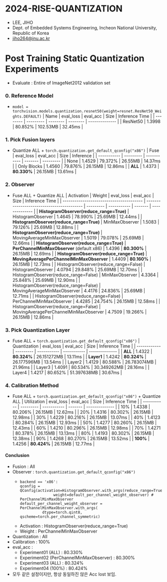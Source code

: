 # 2024-RISE-QUANTIZATION
-  LEE, JIHO
-  Dept. of Embedded Systems Engineering, Incheon National University, Republic of Korea
-  jiho264@inu.ac.kr  



# Post Training Static Quantization Experiments
- Evaluate : Entire of ImageNet2012 validation set
### 0. Reference Model
- ```model = torchvision.models.quantization.resnet50(weight=resnet.ResNet50_Weights.DEFAULT)```
| Name     | eval_loss | eval_acc | Size     | Inference Time |
| -------- | --------- | -------- | -------- | -------------- |
| ResNet50 | 1.3998    | 80.852%  | 102.53MB | 32.45ms        |

### 1. Pick Fusion layers
- Quantize ALL + ```torch.quantization.get_default_qconfig("x86")```
| Fuse        | eval_loss | eval_acc    | Size    | Inference |
| ----------- | --------- | ----------- | ------- | --------- |
| None        | 1.4529    | 79.372%     | 26.55MB | 14.37ms   |
| Only Blocks | 1.4560    | 79.876%     | 26.15MB | 12.86ms   |
| **ALL**     | 1.4373    | **80.330%** | 26.15MB | 13.61ms   |

### 2. Observer
- Fuse ALL + Quantize ALL
| Activation                               | Weight                                     | eval_loss | eval_acc    | Size    | Inference Time |
| ---------------------------------------- | ------------------------------------------ | --------- | ----------- | ------- | -------------- |
| **HistogramObserver(reduce_range=True)** | HistogramObserver                          | 1.4645    | 78.990%     | 25.69MB | 12.44ms        |
| **HistogramObserver(reduce_range=True)** | MinMaxObserver                             | 1.5083    | 79.126%     | 25.69MB | 12.88ms        |
| **HistogramObserver(reduce_range=True)** | MovingAverageMinMaxObserver                | 1.5019    | 79.078%     | 25.69MB | 12.66ms        |
| **HistogramObserver(reduce_range=True)** | **PerChannelMinMaxObserver** (default x86) | 1.4396    | **80.300%** | 26.15MB | 12.69ms        |
| **HistogramObserver(reduce_range=True)** | **MovingAveragePerChannelMinMaxObserver**  | 1.4409    | **80.160%** | 26.15MB | 12.73ms        |
| HistogramObserver(reduce_range=False)    | HistogramObserver                          | 4.0794    | 29.848%     | 25.69MB | 12.70ms        |
| HistogramObserver(reduce_range=False)    | MinMaxObserver                             | 4.3364    | 25.848%     | 25.69MB | 12.90ms        |
| HistogramObserver(reduce_range=False)    | MovingAverageMinMaxObserver                | 4.4176    | 24.836%     | 25.69MB | 12.71ms        |
| HistogramObserver(reduce_range=False)    | PerChannelMinMaxObserver                   | 4.4285    | 24.754%     | 26.15MB | 12.58ms        |
| HistogramObserver(reduce_range=False)    | MovingAveragePerChannelMinMaxObserver      | 4.7509    | 19.266%     | 26.15MB | 12.86ms        |

### 3. Pick Quantization Layer
- Fuse ALL + ```torch.quantization.get_default_qconfig("x86")```
| Quantization | eval_loss | eval_acc    | Size        | Inference Time |
| ------------ | --------- | ----------- | ----------- | -------------- |
| **ALL**      | 1.4322    | **80.324%** | 26.151272MB | 13.11ms        |
| **Layer1**   | 1.4242    | **80.324%** | 26.177596MB | 13.54ms        |
| Layer2       | 1.4129    | 80.588%     | 26.783074MB | 21.96ms        |
| Layer3       | 1.4091    | 80.534%     | 30.349262MB | 28.16ms        |
| Layer4       | 1.4217    | 80.652%     | 51.397638MB | 30.67ms        |

### 4. Calibration Method
- Fuse ALL + ```torch.quantization.get_default_qconfig("x86")``` + Quantize ALL
| Utilization | eval_loss | eval_acc    | Size    | Inference Time |
| ----------- | --------- | ----------- | ------- | -------------- |
| 10%         | 1.4338    | 80.206%     | 26.15MB | 12.62ms        |
| 20%         | 1.4316    | 80.302%     | 26.15MB | 12.98ms        |
| 30%         | 1.4229    | 80.216%     | 26.15MB | 13.07ms        |
| 40%         | 1.4123    | 80.284%     | 26.15MB | 12.93ms        |
| 50%         | 1.4277    | 80.260%     | 26.15MB | 12.43ms        |
| 60%         | 1.4210    | 80.296%     | 26.15MB | 12.98ms        |
| 70%         | 1.4271    | 80.378%     | 26.15MB | 13.13ms        |
| 80%         | 1.4193    | 80.302%     | 26.15MB | 12.38ms        |
| 90%         | 1.4268    | 80.270%     | 26.15MB | 13.52ms        |
| **100%**    | 1.4256    | **80.424%** | 26.15MB | 12.77ms        |

#### Conclusion
- Fusion : All
- Observer : ```torch.quantization.get_default_qconfig("x86")```
  - ```log
    backend == 'x86':
    qconfig = QConfig(activation=HistogramObserver.with_args(reduce_range=True),
                   weight=default_per_channel_weight_observer) # PerChannelMinMaxObserver
    default_per_channel_weight_observer = PerChannelMinMaxObserver.with_args(
              dtype=torch.qint8, qscheme=torch.per_channel_symmetric)
    ```
  - Activation : HistogramObserver(reduce_range=True)
  - Weight : PerChannelMinMaxObserver
- Quantization : All
- Calibration : 100%
- eval_acc : 
  - Experiment01 (ALL) : 80.330%
  - Experiment02 (PerChannelMinMaxObserver) : 80.300%
  - Experiment03 (ALL) : 80.324%
  - Experiment04 (100%) : 80.424%
- 모두 같은 설정이지만, 항상 동일하진 않은 Acc lost 보임.

